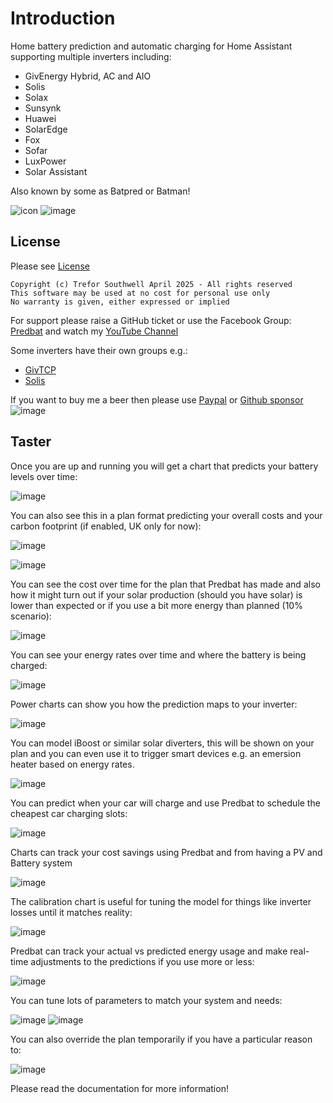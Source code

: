 # Introduction

Home battery prediction and automatic charging for Home Assistant supporting multiple inverters including:

- GivEnergy Hybrid, AC and AIO
- Solis
- Solax
- Sunsynk
- Huawei
- SolarEdge
- Fox
- Sofar
- LuxPower
- Solar Assistant

Also known by some as Batpred or Batman!

![icon](https://github.com/springfall2008/batpred/assets/48591903/7c207423-1423-4f88-beb2-d1da5cfbfeeb) ![image](https://github.com/springfall2008/batpred/assets/48591903/e98a0720-d2cf-4b71-94ab-97fe09b3cee1)

## License

Please see [License](https://github.com/springfall2008/batpred/blob/main/License.md)

```text
Copyright (c) Trefor Southwell April 2025 - All rights reserved
This software may be used at no cost for personal use only
No warranty is given, either expressed or implied
```

For support please raise a GitHub ticket or use the Facebook Group: [Predbat](https://www.facebook.com/groups/1477599886299106) and
watch my [YouTube Channel](https://www.youtube.com/@springfall2008)

Some inverters have their own groups e.g.:

- [GivTCP](https://www.facebook.com/groups/615579009972782)
- [Solis](https://www.facebook.com/groups/288045168816481)

If you want to buy me a beer then please use [Paypal](https://paypal.me/predbat?country.x=GB&locale.x=en_GB) or [Github sponsor](https://github.com/springfall2008)
![image](https://github.com/springfall2008/batpred/assets/48591903/b3a533ef-0862-4e0b-b272-30e254f58467)

## Taster

Once you are up and running you will get a chart that predicts your battery levels over time:

![image](https://github.com/springfall2008/batpred/assets/48591903/01ad36d0-bd2f-4552-96ff-395a4183225d)

You can also see this in a plan format predicting your overall costs and your carbon footprint (if enabled, UK only for now):

![image](https://github.com/springfall2008/batpred/assets/48591903/bac71e9d-6314-4487-a42a-2578acb4217a)

![image](https://github.com/springfall2008/batpred/assets/48591903/f3669da2-c2a4-40f0-b611-16b08bd20a2e)

You can see the cost over time for the plan that Predbat has made and also how it might turn out if your solar production (should you have solar)
is lower than expected or if you use a bit more energy than planned (10% scenario):

![image](https://github.com/springfall2008/batpred/assets/48591903/996ae721-dc93-4ed9-9897-be2bba495484)

You can see your energy rates over time and where the battery is being charged:

![image](https://github.com/springfall2008/batpred/assets/48591903/a09fb414-c2c1-4d2f-a264-9f38d156562a)

Power charts can show you how the prediction maps to your inverter:

![image](https://github.com/springfall2008/batpred/assets/48591903/a84c8de0-4f6a-48a6-81c8-09b0f7828563)

You can model iBoost or similar solar diverters, this will be shown on your plan and you can even use it to trigger smart devices e.g.
an emersion heater based on energy rates.

![image](https://github.com/springfall2008/batpred/assets/48591903/758d380c-4cfa-4e92-b53a-167496bf888c)

You can predict when your car will charge and use Predbat to schedule the cheapest car charging slots:

![image](https://github.com/springfall2008/batpred/assets/48591903/47178a50-0e6f-45ea-9972-a34f97ed94a7)

Charts can track your cost savings using Predbat and from having a PV and Battery system

![image](https://github.com/springfall2008/batpred/assets/48591903/78333838-e2a7-4050-90a7-641f1caf70d2)

The calibration chart is useful for tuning the model for things like inverter losses until it matches reality:

![image](https://github.com/springfall2008/batpred/assets/48591903/625d0ec3-181d-440c-be06-2cd912e28b6e)

Predbat can track your actual vs predicted energy usage and make real-time adjustments to the predictions if you use more or less:

![image](https://github.com/springfall2008/batpred/assets/48591903/1b3d7efd-b537-4c40-810d-c8770577ad98)

You can tune lots of parameters to match your system and needs:

![image](https://github.com/springfall2008/batpred/assets/48591903/35e20052-ddc3-4815-8f88-32b327ee3fc6)
![image](https://github.com/springfall2008/batpred/assets/48591903/f6b6930a-afd7-4f79-aa9b-477a6f9f0794)

You can also override the plan temporarily if you have a particular reason to:

![image](https://github.com/springfall2008/batpred/assets/48591903/c4b5fb58-d565-4569-9cfc-e91316ecc8b2)

Please read the documentation for more information!
